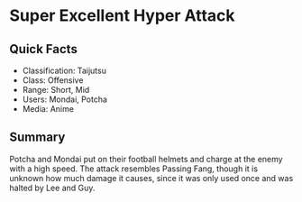 # Super Excellent Hyper Attack

## Quick Facts
- Classification: Taijutsu
- Class: Offensive
- Range: Short, Mid
- Users: Mondai, Potcha
- Media: Anime

## Summary
Potcha and Mondai put on their football helmets and charge at the enemy with a high speed. The attack resembles Passing Fang, though it is unknown how much damage it causes, since it was only used once and was halted by Lee and Guy.
